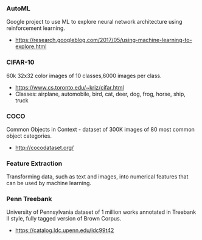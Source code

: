 ### AutoML

Google project to use ML to explore neural network architecture using reinforcement learning.
* https://research.googleblog.com/2017/05/using-machine-learning-to-explore.html

### CIFAR-10

60k 32x32 color images of 10 classes,6000 images per class.
* https://www.cs.toronto.edu/~kriz/cifar.html
* Classes: airplane, automobile, bird, cat, deer, dog, frog, horse, ship, truck

### COCO

Common Objects in Context - dataset of 300K images of 80 most common object categories.
* http://cocodataset.org/

### Feature Extraction

Transforming data, such as text and images, into numerical features that can be used by machine learning.

### Penn Treebank
 
University of Pennsylvania dataset of 1 million works annotated in Treebank II style, fully tagged version of Brown Corpus.
* https://catalog.ldc.upenn.edu/ldc99t42
